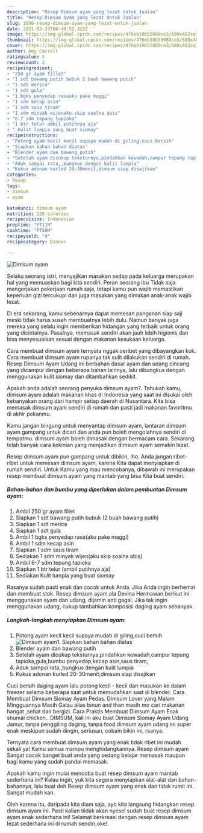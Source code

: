```yaml
---
description: "Resep Dimsum ayam yang lezat Untuk Jualan"
title: "Resep Dimsum ayam yang lezat Untuk Jualan"
slug: 1096-resep-dimsum-ayam-yang-lezat-untuk-jualan
date: 2021-03-23T06:40:52.322Z
image: https://img-global.cpcdn.com/recipes/476eb10b55080ce3/680x482cq70/dimsum-ayam-foto-resep-utama.jpg
thumbnail: https://img-global.cpcdn.com/recipes/476eb10b55080ce3/680x482cq70/dimsum-ayam-foto-resep-utama.jpg
cover: https://img-global.cpcdn.com/recipes/476eb10b55080ce3/680x482cq70/dimsum-ayam-foto-resep-utama.jpg
author: Amy Carroll
ratingvalue: 5
reviewcount: 3
recipeingredient:
- "250 gr ayam fillet"
- "1 sdt bawang putih bubuk 2 buah bawang putih"
- "1 sdt merica"
- "1 sdt gula"
- "1 bgks penyedap rasaaku pake maggi"
- "1 sdm kecap asin"
- "1 sdm saus tiram"
- "1 sdm minyak wijenaku skip soalna abis"
- "6-7 sdm tepung tapioka"
- "1 btr telur ambil putihnya aja"
- " Kulit lumpia yang buat siomay"
recipeinstructions:
- "Potong ayam kecil kecil supaya mudah di giling,cuci bersih"
- "Siapkan bahan bahan diatas"
- "Blender ayam dan bawang putih"
- "Setelah ayam dicukup teksturnya,pindahkan kewadah,campur tepung tapioka,gula,bumbu penyedap,kecap asin,saus tiram,"
- "Aduk sampai rata,,bungkus dengan kulit lumpia"
- "Kukus adonan kurled 20-30menit,dimsum siap disajikan"
categories:
- Resep
tags:
- dimsum
- ayam

katakunci: dimsum ayam 
nutrition: 220 calories
recipecuisine: Indonesian
preptime: "PT11M"
cooktime: "PT50M"
recipeyield: "4"
recipecategory: Dinner

---
```



![Dimsum ayam](https://img-global.cpcdn.com/recipes/476eb10b55080ce3/680x482cq70/dimsum-ayam-foto-resep-utama.jpg)

Selaku seorang istri, menyajikan masakan sedap pada keluarga merupakan hal yang memuaskan bagi kita sendiri. Peran seorang ibu Tidak saja mengerjakan pekerjaan rumah saja, tetapi kamu pun wajib memastikan keperluan gizi tercukupi dan juga masakan yang dimakan anak-anak wajib lezat.

Di era  sekarang, kamu sebenarnya dapat memesan panganan siap saji meski tidak harus susah membuatnya lebih dulu. Namun banyak juga mereka yang selalu ingin memberikan hidangan yang terbaik untuk orang yang dicintainya. Pasalnya, memasak sendiri akan jauh lebih higienis dan bisa menyesuaikan sesuai dengan makanan kesukaan keluarga. 

Cara membuat dimsum ayam ternyata nggak seribet yang dibayangkan kok. Cara membuat dimsum ayam rupanya tak sulit dilakukan sendiri di rumah. Resep Dimsum Ayam Udang ini berbahan dasar ayam dan udang cincang yang dicampur dengan beberapa bahan lainnya, lalu dibungkus dengan menggunakan kulit siomay dan ditambahkan sedikit.

Apakah anda adalah seorang penyuka dimsum ayam?. Tahukah kamu, dimsum ayam adalah makanan khas di Indonesia yang saat ini disukai oleh kebanyakan orang dari hampir setiap daerah di Nusantara. Kita bisa memasak dimsum ayam sendiri di rumah dan pasti jadi makanan favoritmu di akhir pekanmu.

Kamu jangan bingung untuk menyantap dimsum ayam, lantaran dimsum ayam gampang untuk dicari dan anda pun boleh mengolahnya sendiri di tempatmu. dimsum ayam boleh dimasak dengan bermacam cara. Sekarang telah banyak cara kekinian yang menjadikan dimsum ayam semakin lezat.

Resep dimsum ayam pun gampang untuk dibikin, lho. Anda jangan ribet-ribet untuk memesan dimsum ayam, karena Kita dapat menyiapkan di rumah sendiri. Untuk Kamu yang mau mencobanya, dibawah ini merupakan resep membuat dimsum ayam yang mantab yang bisa Kita buat sendiri.

<!--inarticleads1-->

##### Bahan-bahan dan bumbu yang diperlukan dalam pembuatan Dimsum ayam:

1. Ambil 250 gr ayam fillet
1. Siapkan 1 sdt bawang putih bubuk (2 buah bawang putih)
1. Siapkan 1 sdt merica
1. Siapkan 1 sdt gula
1. Ambil 1 bgks penyedap rasa(aku pake maggi)
1. Ambil 1 sdm kecap asin
1. Siapkan 1 sdm saus tiram
1. Sediakan 1 sdm minyak wijen(aku skip soalna abis)
1. Ambil 6-7 sdm tepung tapioka
1. Siapkan 1 btr telur (ambil putihnya aja)
1. Sediakan  Kulit lumpia yang buat siomay


Rasanya sudah pasti enak dan cocok untuk Anda. Jika Anda ingin berhemat dan membuat stok. Resep dimsum ayam ala Devina Hermawan berikut ini menggunakan ayam dan udang, dijamin anti gagal. Jika tak ingin menggunakan udang, cukup tambahkan komposisi daging ayam sebanyak. 

<!--inarticleads2-->

##### Langkah-langkah menyiapkan Dimsum ayam:

1. Potong ayam kecil kecil supaya mudah di giling,cuci bersih
<img src="https://img-global.cpcdn.com/steps/34c8170fe9871309/160x128cq70/dimsum-ayam-langkah-memasak-1-foto.jpg" alt="Dimsum ayam">1. Siapkan bahan bahan diatas
1. Blender ayam dan bawang putih
1. Setelah ayam dicukup teksturnya,pindahkan kewadah,campur tepung tapioka,gula,bumbu penyedap,kecap asin,saus tiram,
1. Aduk sampai rata,,bungkus dengan kulit lumpia
1. Kukus adonan kurled 20-30menit,dimsum siap disajikan


Cuci bersih daging ayam lalu potong kecil - kecil dan masukan ke dalam freezer selama beberapa saat untuk memudahkan saat di blender. Cara Membuat Dimsum Siomay Ayam Pedas. Dimsum Lover yang Malam Mingguannya Masih Galau alias binun and than masih mo cari makanan hangat ,sehat dan bergizi. Cara Praktis Membuat Dimsum Ayam Enak shumai chicken.. DIMSUM, kali ini aku buat Dimsum Siomay Ayam Udang Jamur, tanpa penggiling daging, tanpa food dimsum ayam udang ini super enak meskipun sudah dingin, seriusan, cobain bikin ini, rsanya. 

Ternyata cara membuat dimsum ayam yang enak tidak ribet ini mudah sekali ya! Kamu semua mampu menghidangkannya. Resep dimsum ayam Sangat cocok banget buat anda yang sedang belajar memasak maupun bagi kamu yang sudah pandai memasak.

Apakah kamu ingin mulai mencoba buat resep dimsum ayam mantab sederhana ini? Kalau ingin, yuk kita segera menyiapkan alat-alat dan bahan-bahannya, lalu buat deh Resep dimsum ayam yang enak dan tidak rumit ini. Sangat mudah kan. 

Oleh karena itu, daripada kita diam saja, ayo kita langsung hidangkan resep dimsum ayam ini. Pasti kalian tiidak akan nyesel sudah buat resep dimsum ayam enak sederhana ini! Selamat berkreasi dengan resep dimsum ayam lezat sederhana ini di rumah sendiri,oke!.

